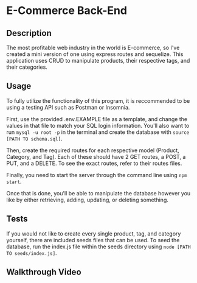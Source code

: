 # E-Commerce Back-End

## Description
The most profitable web industry in the world is E-commerce, so I've created a mini version of one using express routes and sequelize. This application uses CRUD to manipulate products, their respective tags, and their categories.

## Usage
To fully utilize the functionality of this program, it is reccommended to be using a testing API such as Postman or Insomnia. 

First, use the provided .env.EXAMPLE file as a template, and change the values in that file to match your SQL login information. You'll also want to run ```mysql -u root -p``` in the terminal and create the database with ```source [PATH TO schema.sql]```.

Then, create the required routes for each respective model (Product, Category, and Tag). Each of these should have 2 GET routes, a POST, a PUT, and a DELETE. To see the exact routes, refer to their routes files. 

Finally, you need to start the server through the command line using ```npm start```.

Once that is done, you'll be able to manipulate the database however you like by either retrieving, adding, updating, or deleting something.

## Tests
If you would not like to create every single product, tag, and category yourself, there are included seeds files that can be used. To seed the database, run the index.js file within the seeds directory using ```node [PATH TO seeds/index.js]```.

## Walkthrough Video
